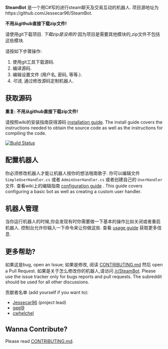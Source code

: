 **SteamBot** 是一个用C#写的进行steam聊天及交易互动的机器人.  项目源地址为https://github.com/Jessecar96/SteamBot.

**不用从github直接下载zip文件!**

请使用git下载项目. *下载zip是没用的* 因为项目是需要其他模块的,zip文件不包括这些模块.

请按如下步骤操作:

1. 使用git工具下载源码.
2. 编译源码.
3. 编辑设置文件 (用户名, 密码, 等等.).
4. *可选*, 通过修改源码定制机器人.

## 获取源码

**重复: 不用从github直接下载zip文件!**

请按照wiki的安装指南获得源码 [installation guide]. The install guide covers the instructions needed to obtain the source code as well as the instructions for compiling the code.

[![Build Status](https://travis-ci.org/Jessecar96/SteamBot.png?branch=master)](https://travis-ci.org/Jessecar96/SteamBot)

## 配置机器人

你必须修改机器人才能让机器人按你的想法哦南歌子. 你可以编辑文件 `SimpleUserHandler.cs` 或者 `AdminUserHandler.cs` 或者创建自己的 `UserHandler`文件. 查看wiki上的编辑指南 [configuration guide] . This guide covers configuring a basic bot as well as creating a custom user handler.

## 机器人管理

当你运行机器人的时候,你会发现有时你需要做一下基本的操作比如关闭或者重启机器人. 控制台允许你输入一下命令来让你做这些. 查看 [usage guide] 获取更多信息.

## 更多帮助?
如果这是bug, open an Issue; 如果是修改, 阅读 [CONTRIBUTING.md] 然后 open a Pull Request.  如果是关于怎么修改你的机器人,请访问 [/r/SteamBot](http://www.reddit.com/r/SteamBot). Please use the issue tracker only for bugs reports and pull requests. The subreddit should be used for all other  discussions.


贡献者名单 (add yourself if you want to):

- [Jessecar96](http://steamcommunity.com/id/jessecar) (project lead)
- [geel9](http://steamcommunity.com/id/geel9)
- [cwhelchel](http://steamcommunity.com/id/cmw69krinkle)

## Wanna Contribute?
Please read [CONTRIBUTING.md].


   [installation guide]: https://github.com/Jessecar96/SteamBot/wiki/Installation-Guide
   [CONTRIBUTING.md]: https://github.com/Jessecar96/SteamBot/blob/master/CONTRIBUTING.md
   [LICENSE]: https://github.com/Jessecar96/SteamBot/blob/master/LICENSE
   [configuration guide]: https://github.com/Jessecar96/SteamBot/wiki/Configuration-Guide
   [usage guide]: https://github.com/Jessecar96/SteamBot/wiki/Usage-Guide
